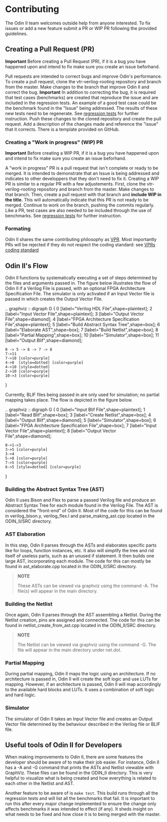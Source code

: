# Contributing

The Odin II team welcomes outside help from anyone interested.
To fix issues or add a new feature submit a PR or WIP PR following the provided guidelines.  

## Creating a Pull Request (PR)

**Important** Before creating a Pull Request (PR), if it is a bug you have happened upon and intend to fix make sure you create an issue beforhand.

Pull requests are intended to correct bugs and improve Odin's performance.
To create a pull request, clone the vtr-verilog-rooting repository and branch from the master.
Make changes to the branch that improve Odin II and correct the bug.
**Important** In addition to correcting the bug, it is required that test cases (benchmarks) are created that reproduce the issue and are included in the regression tests.
An example of a good test case could be the benchmark found in the "Issue" being addressed.
The results of these new tests need to be regenerate. See [regression tests](./regression_tests) for further instruction.
Push these changes to the cloned repository and create the pull request.
Add a description of the changes made and reference the "issue" that it corrects. There is a template provided on GitHub.

### Creating a "Work in progress" (WIP) PR

**Important** Before creating a WIP PR, if it is a bug you have happened upon and intend to fix make sure you create an issue beforhand.

A "work in progress" PR is a pull request that isn't complete or ready to be merged.
It is intended to demonstrate that an Issue is being addressed and indicates to other developpers that they don't need to fix it.
Creating a WIP PR is similar to a regular PR with a few adjustements.
First, clone the vtr-verilog-rooting repository and branch from the master.
Make changes to that branch.
Then, create a pull request with that branch and **include WIP in the title.**
This will automatically indicate that this PR is not ready to be merged.
Continue to work on the branch, pushing the commits regularly.
Like a PR, test cases are also needed to be included through the use of benchmarks.
See [regression tests](./regression_tests) for further instruction.

### Formating

Odin II shares the same contributing philosophy as [VPR](https://docs.verilogtorouting.org/en/latest/dev/contributing/contributing/).
Most importantly PRs will be rejected if they do not respect the coding standard: see [VPRs coding standard](https://docs.verilogtorouting.org/en/latest/dev/developing/#code-formatting)

## Odin II's Flow

Odin II functions by systematically executing a set of steps determined by the files and arguments passed in.
The figure below illustrates the flow of Odin II if a Verilog File is passed, with an optional FPGA Architecture Specification File.
The simulator is only activated if an Input Vector file is passed in which creates the Output Vector File.

.. graphviz ::
digraph G {
    0 [label="Verilog HDL File",shape=plaintext];
    2 [label="Input Vector File",shape=plaintext];
    3 [label="Output Vector File",shape=diamond];
    4 [label="FPGA Architecture Specification File",shape=plaintext];
    5 [label="Build Abstract Syntax Tree",shape=box];
    6 [label="Elaborate AST",shape=box];
    7 [label="Build Netlist",shape=box];
    8 [label="Partial Mapping",shape=box];
    10 [label="Simulator",shape=box];
    11 [label="Output Blif",shape=diamond];

    0 -> 5 -> 6 -> 7 -> 8
    7->11
    7->10 [color=purple]
    4->8  [style=dotted] [color=purple]
    4->10 [style=dotted]
    2->10 [color=purple]
    10->3 [color=purple]
}

Currently, BLIF files being passed in are only used for simulation; no partial mapping takes place.
The flow is depicted in the figure below.

.. graphviz ::
digraph G {
    0 [label="Input Blif File",shape=plaintext];
    1 [label="Read Blif",shape=box];
    3 [label="Create Netlist",shape=box];
    4 [label="Output Blif",shape=diamond];
    5 [label="Simulator",shape=box];
    6 [label="FPGA Architecture Specification File",shape=box];
    7 [label="Input Vector File",shape=plaintext];
    8 [label="Output Vector File",shape=diamond];

    0->1->3
    3->5 [color=purple]
    3->4
    5->8 [color=purple]
    7->5 [color=purple]
    6->5 [style=dotted] [color=purple]
}

### Building the Abstract Syntax Tree (AST)

Odin II uses Bison and Flex to parse a passed Verilog file and produce an Abstract Syntax Tree for each module found in the Verilog File.
The AST is considered the "front-end" of Odin II.
Most of the code for this can be found in verilog_bison.y, verilog_flex.l and parse_making_ast.cpp located in the ODIN_II/SRC directory.

### AST Elaboration

In this step, Odin II parses through the ASTs and elaborates specific parts like for loops, function instances, etc.
It also will simplify the tree and rid itself of useless parts, such as an unused if statement.
It then builds one large AST, incorporating each module.
The code for this can mostly be found in ast_elaborate.cpp located in the ODIN_II/SRC directory.

> **NOTE**
>
> These ASTs can be viewed via graphviz using the command -A. The file(s) will appear in the main directory.

### Building the Netlist

Once again, Odin II parses through the AST assembling a Netlist.
During the Netlist creation, pins are assigned and connected.
The code for this can be found in netlist_create_from_ast.cpp located in the ODIN_II/SRC directory.

> **NOTE**
>
> The Netlist can be viewed via graphviz using the command -G. The file will appear in the main directory under net.dot.

### Partial Mapping

During partial mapping, Odin II maps the logic using an architecture.
If no architecture is passed in, Odin II will create the soft logic and use LUTs for mapping.
However, if an architecture is passed, Odin II will map accordingly to the available hard blocks and LUTs.
It uses a combination of soft logic and hard logic.

### Simulator

The simulator of Odin II takes an Input Vector file and creates an Output Vector file determined by the behaviour described in the Verilog file or BLIF file.

## Useful tools of Odin II for Developers

When making improvements to Odin II, there are some features the developer should be aware of to make their job easier.
For instance, Odin II has a -A and -G command that prints the ASTs and Netlist viewable with GraphViz.
These files can be found in the ODIN_II directory.
This is very helpful to visualize what is being created and how everything is related to each other in the Netlist and AST.

Another feature to be aware of is ``make test``.
This build runs through all the regression tests and will list all the benchmarks that fail.
It is important to run this after every major change implemented to ensure the change only affects benchmarks it was intended to effect (if any).
It sheds insight on what needs to be fixed and how close it is to being merged with the master.
